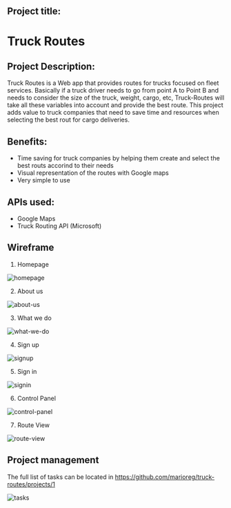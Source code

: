 ## Project title:

 # Truck Routes

## Project Description:

  Truck Routes is a Web app that provides routes for trucks focused on fleet services. Basically if a truck driver needs to go from         point A to Point B and needs to consider the size of the truck, weight, cargo, etc, Truck-Routes will take all these variables into       account and provide the best route.
  This project adds value to truck companies that need to save time and resources when selecting the best rout for cargo deliveries.

## Benefits:

* Time saving for truck companies by helping them create and select the best routs accorind to their needs
* Visual representation of the routes with Google maps 
* Very simple to use


## APIs used:

   * Google Maps
   * Truck Routing API (Microsoft)


## Wireframe

1. Homepage

![homepage](https://user-images.githubusercontent.com/33184843/44948791-c5a96b80-ade9-11e8-8970-9d7f529f0a91.png)

2. About us

![about-us](https://user-images.githubusercontent.com/33184843/44948797-d659e180-ade9-11e8-8ee8-e5d3c774c236.png)

3. What we do

![what-we-do](https://user-images.githubusercontent.com/33184843/44948804-ef629280-ade9-11e8-9ff3-c9ed65b1bb29.png)

4. Sign up

![signup](https://user-images.githubusercontent.com/33184843/44948807-043f2600-adea-11e8-8dbe-0e18d890c2a8.png)

5. Sign in

![signin](https://user-images.githubusercontent.com/33184843/44948813-11f4ab80-adea-11e8-9eac-a92d975066a4.png)

6. Control Panel

![control-panel](https://user-images.githubusercontent.com/33184843/44948817-2f297a00-adea-11e8-8e2e-53a1c4190fb6.png)

7. Route View

![route-view](https://user-images.githubusercontent.com/33184843/44948818-3fd9f000-adea-11e8-830e-38d834d29d10.png)

## Project management

The full list of tasks can be located in https://github.com/marioreg/truck-routes/projects/1

![tasks](https://user-images.githubusercontent.com/33184843/44948831-71eb5200-adea-11e8-9767-501069f3ba65.png)


